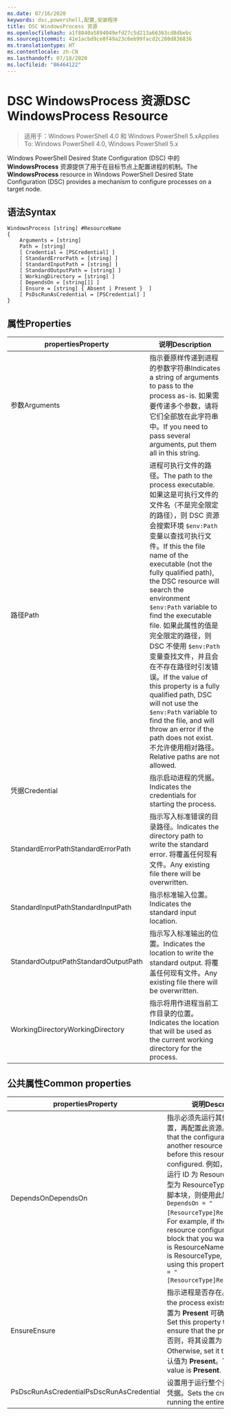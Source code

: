 ```yaml
---
ms.date: 07/16/2020
keywords: dsc,powershell,配置,安装程序
title: DSC WindowsProcess 资源
ms.openlocfilehash: a1f8840a5894049efd27c5d213a66363cd8dbebc
ms.sourcegitcommit: 41e1acbd9ce0f49a23c6eb99facd2c280d836836
ms.translationtype: HT
ms.contentlocale: zh-CN
ms.lasthandoff: 07/18/2020
ms.locfileid: "86464122"
---
```

# <a name="dsc-windowsprocess-resource"></a><span data-ttu-id="819aa-103">DSC WindowsProcess 资源</span><span class="sxs-lookup"><span data-stu-id="819aa-103">DSC WindowsProcess Resource</span></span>

> <span data-ttu-id="819aa-104">适用于：Windows PowerShell 4.0 和 Windows PowerShell 5.x</span><span class="sxs-lookup"><span data-stu-id="819aa-104">Applies To: Windows PowerShell 4.0, Windows PowerShell 5.x</span></span>

<span data-ttu-id="819aa-105">Windows PowerShell Desired State Configuration (DSC) 中的 **WindowsProcess** 资源提供了用于在目标节点上配置进程的机制。</span><span class="sxs-lookup"><span data-stu-id="819aa-105">The **WindowsProcess** resource in Windows PowerShell Desired State Configuration (DSC) provides a mechanism to configure processes on a target node.</span></span>

## <a name="syntax"></a><span data-ttu-id="819aa-106">语法</span><span class="sxs-lookup"><span data-stu-id="819aa-106">Syntax</span></span>

```Syntax
WindowsProcess [string] #ResourceName
{
    Arguments = [string]
    Path = [string]
    [ Credential = [PSCredential] ]
    [ StandardErrorPath = [string] ]
    [ StandardInputPath = [string] ]
    [ StandardOutputPath = [string] ]
    [ WorkingDirectory = [string] ]
    [ DependsOn = [string[]] ]
    [ Ensure = [string] { Absent | Present }  ]
    [ PsDscRunAsCredential = [PSCredential] ]
}
```

## <a name="properties"></a><span data-ttu-id="819aa-107">属性</span><span class="sxs-lookup"><span data-stu-id="819aa-107">Properties</span></span>

|<span data-ttu-id="819aa-108">properties</span><span class="sxs-lookup"><span data-stu-id="819aa-108">Property</span></span> |<span data-ttu-id="819aa-109">说明</span><span class="sxs-lookup"><span data-stu-id="819aa-109">Description</span></span> |
|---|---|
|<span data-ttu-id="819aa-110">参数</span><span class="sxs-lookup"><span data-stu-id="819aa-110">Arguments</span></span> |<span data-ttu-id="819aa-111">指示要原样传递到进程的参数字符串</span><span class="sxs-lookup"><span data-stu-id="819aa-111">Indicates a string of arguments to pass to the process as-is.</span></span> <span data-ttu-id="819aa-112">如果需要传递多个参数，请将它们全部放在此字符串中。</span><span class="sxs-lookup"><span data-stu-id="819aa-112">If you need to pass several arguments, put them all in this string.</span></span> |
|<span data-ttu-id="819aa-113">路径</span><span class="sxs-lookup"><span data-stu-id="819aa-113">Path</span></span> |<span data-ttu-id="819aa-114">进程可执行文件的路径。</span><span class="sxs-lookup"><span data-stu-id="819aa-114">The path to the process executable.</span></span> <span data-ttu-id="819aa-115">如果这是可执行文件的文件名（不是完全限定的路径），则 DSC 资源会搜索环境 `$env:Path` 变量以查找可执行文件。</span><span class="sxs-lookup"><span data-stu-id="819aa-115">If this the file name of the executable (not the fully qualified path), the DSC resource will search the environment `$env:Path` variable to find the executable file.</span></span> <span data-ttu-id="819aa-116">如果此属性的值是完全限定的路径，则 DSC 不使用 `$env:Path` 变量查找文件，并且会在不存在路径时引发错误。</span><span class="sxs-lookup"><span data-stu-id="819aa-116">If the value of this property is a fully qualified path, DSC will not use the `$env:Path` variable to find the file, and will throw an error if the path does not exist.</span></span> <span data-ttu-id="819aa-117">不允许使用相对路径。</span><span class="sxs-lookup"><span data-stu-id="819aa-117">Relative paths are not allowed.</span></span> |
|<span data-ttu-id="819aa-118">凭据</span><span class="sxs-lookup"><span data-stu-id="819aa-118">Credential</span></span> |<span data-ttu-id="819aa-119">指示启动进程的凭据。</span><span class="sxs-lookup"><span data-stu-id="819aa-119">Indicates the credentials for starting the process.</span></span> |
|<span data-ttu-id="819aa-120">StandardErrorPath</span><span class="sxs-lookup"><span data-stu-id="819aa-120">StandardErrorPath</span></span> |<span data-ttu-id="819aa-121">指示写入标准错误的目录路径。</span><span class="sxs-lookup"><span data-stu-id="819aa-121">Indicates the directory path to write the standard error.</span></span> <span data-ttu-id="819aa-122">将覆盖任何现有文件。</span><span class="sxs-lookup"><span data-stu-id="819aa-122">Any existing file there will be overwritten.</span></span> |
|<span data-ttu-id="819aa-123">StandardInputPath</span><span class="sxs-lookup"><span data-stu-id="819aa-123">StandardInputPath</span></span> |<span data-ttu-id="819aa-124">指示标准输入位置。</span><span class="sxs-lookup"><span data-stu-id="819aa-124">Indicates the standard input location.</span></span> |
|<span data-ttu-id="819aa-125">StandardOutputPath</span><span class="sxs-lookup"><span data-stu-id="819aa-125">StandardOutputPath</span></span> |<span data-ttu-id="819aa-126">指示写入标准输出的位置。</span><span class="sxs-lookup"><span data-stu-id="819aa-126">Indicates the location to write the standard output.</span></span> <span data-ttu-id="819aa-127">将覆盖任何现有文件。</span><span class="sxs-lookup"><span data-stu-id="819aa-127">Any existing file there will be overwritten.</span></span> |
|<span data-ttu-id="819aa-128">WorkingDirectory</span><span class="sxs-lookup"><span data-stu-id="819aa-128">WorkingDirectory</span></span> |<span data-ttu-id="819aa-129">指示将用作进程当前工作目录的位置。</span><span class="sxs-lookup"><span data-stu-id="819aa-129">Indicates the location that will be used as the current working directory for the process.</span></span> |

## <a name="common-properties"></a><span data-ttu-id="819aa-130">公共属性</span><span class="sxs-lookup"><span data-stu-id="819aa-130">Common properties</span></span>

|<span data-ttu-id="819aa-131">properties</span><span class="sxs-lookup"><span data-stu-id="819aa-131">Property</span></span> |<span data-ttu-id="819aa-132">说明</span><span class="sxs-lookup"><span data-stu-id="819aa-132">Description</span></span> |
|---|---|
|<span data-ttu-id="819aa-133">DependsOn</span><span class="sxs-lookup"><span data-stu-id="819aa-133">DependsOn</span></span> |<span data-ttu-id="819aa-134">指示必须先运行其他资源的配置，再配置此资源。</span><span class="sxs-lookup"><span data-stu-id="819aa-134">Indicates that the configuration of another resource must run before this resource is configured.</span></span> <span data-ttu-id="819aa-135">例如，如果想要首先运行 ID 为 ResourceName、类型为 ResourceType 的资源配置脚本块，则使用此属性的语法为 `DependsOn = "[ResourceType]ResourceName"`。</span><span class="sxs-lookup"><span data-stu-id="819aa-135">For example, if the ID of the resource configuration script block that you want to run first is ResourceName and its type is ResourceType, the syntax for using this property is `DependsOn = "[ResourceType]ResourceName"`.</span></span> |
|<span data-ttu-id="819aa-136">Ensure</span><span class="sxs-lookup"><span data-stu-id="819aa-136">Ensure</span></span> |<span data-ttu-id="819aa-137">指示进程是否存在。</span><span class="sxs-lookup"><span data-stu-id="819aa-137">Indicates if the process exists.</span></span> <span data-ttu-id="819aa-138">将此属性设置为 **Present** 可确保进程存在。</span><span class="sxs-lookup"><span data-stu-id="819aa-138">Set this property to **Present** to ensure that the process exists.</span></span> <span data-ttu-id="819aa-139">否则，将其设置为 **Absent**。</span><span class="sxs-lookup"><span data-stu-id="819aa-139">Otherwise, set it to **Absent**.</span></span> <span data-ttu-id="819aa-140">默认值为 **Present**。</span><span class="sxs-lookup"><span data-stu-id="819aa-140">The default value is **Present**.</span></span> |
|<span data-ttu-id="819aa-141">PsDscRunAsCredential</span><span class="sxs-lookup"><span data-stu-id="819aa-141">PsDscRunAsCredential</span></span> |<span data-ttu-id="819aa-142">设置用于运行整个资源的身份的凭据。</span><span class="sxs-lookup"><span data-stu-id="819aa-142">Sets the credential for running the entire resource as.</span></span> |
